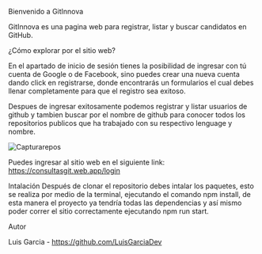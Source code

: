 Bienvenido a GitInnova

GitInnova es una pagina web para registrar, listar y buscar candidatos en GitHub.

¿Cómo explorar por el sitio web?

En el apartado de inicio de sesión tienes la posibilidad de ingresar con tú cuenta de Google o de Facebook, sino puedes crear una nueva cuenta dando click en registrarse, donde encontrarás un formularios el cual debes llenar completamente para que el registro sea exitoso.

Despues de ingresar exitosamente podemos registrar y listar usuarios de github y tambien buscar por el nombre de github para conocer todos los repositorios publicos que ha trabajado con su respectivo lenguage y nombre.

![Capturarepos](https://user-images.githubusercontent.com/90715622/158753387-c1866f2b-5d3b-41e0-b3d5-710e8375dedd.PNG)



Puedes ingresar al sitio web en el siguiente link: https://consultasgit.web.app/login

Intalación
Después de clonar el repositorio debes intalar los paquetes, esto se realiza por medio de la terminal, ejecutando el comando npm install, de esta manera el proyecto ya tendría todas las dependencias y así mismo poder correr el sitio correctamente ejecutando npm run start.


 Autor

Luis Garcia - https://github.com/LuisGarciaDev
